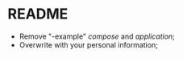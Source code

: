 # README
- Remove "-example" *compose* and *application*;
- Overwrite with your personal information;